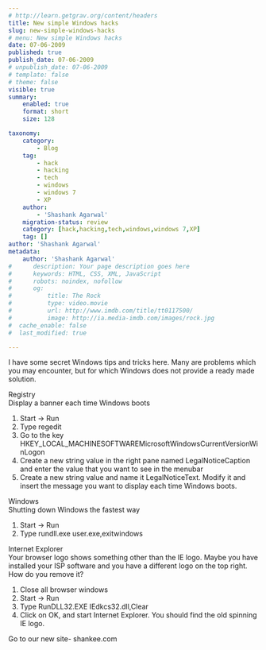 ```yaml
---
# http://learn.getgrav.org/content/headers
title: New simple Windows hacks
slug: new-simple-windows-hacks
# menu: New simple Windows hacks
date: 07-06-2009
published: true
publish_date: 07-06-2009
# unpublish_date: 07-06-2009
# template: false
# theme: false
visible: true
summary:
    enabled: true
    format: short
    size: 128

taxonomy:
    category:
        - Blog
    tag:
        - hack
        - hacking
        - tech
        - windows
        - windows 7
        - XP
    author:
        - 'Shashank Agarwal'
    migration-status: review
    category: [hack,hacking,tech,windows,windows 7,XP]
    tag: []
author: 'Shashank Agarwal'
metadata:
    author: 'Shashank Agarwal'
#      description: Your page description goes here
#      keywords: HTML, CSS, XML, JavaScript
#      robots: noindex, nofollow
#      og:
#          title: The Rock
#          type: video.movie
#          url: http://www.imdb.com/title/tt0117500/
#          image: http://ia.media-imdb.com/images/rock.jpg
#  cache_enable: false
#  last_modified: true

---
```


I have some secret Windows tips and tricks here. Many are problems which you may encounter, but for which Windows does not provide a ready made solution.

Registry  
Display a banner each time Windows boots

 1. Start -> Run  
 2. Type regedit  
 3. Go to the key HKEY\_LOCAL\_MACHINESOFTWAREMicrosoftWindowsCurrentVersionWinLogon  
 4. Create a new string value in the right pane named LegalNoticeCaption and enter the value that you want to see in the menubar  
 5. Create a new string value and name it LegalNoticeText. Modify it and insert the message you want to display each time Windows boots.

Windows  
Shutting down Windows the fastest way

 1. Start -> Run  
 2. Type rundll.exe user.exe,exitwindows

Internet Explorer  
Your browser logo shows something other than the IE logo. Maybe you have installed your ISP software and you have a different logo on the top right. How do you remove it?

 1. Close all browser windows  
 2. Start -> Run  
 3. Type RunDLL32.EXE IEdkcs32.dll,Clear  
 4. Click on OK, and start Internet Explorer. You should find the old spinning IE logo.

Go to our new site- shankee.com
